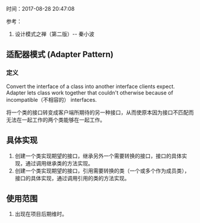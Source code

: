 时间：2017-08-28 20:47:08 

参考： 

1. 设计模式之禅（第二版）-- 秦小波 

##  适配器模式 (Adapter Pattern)   

### 定义   

Convert the interface of a class into another interface clients expect. Adapter lets class work together that couldn't otherwise because of incompatible（不相容的） interfaces. 

将一个类的接口转变成客户端所期待的另一种接口，从而使原本因为接口不匹配而无法在一起工作的两个类能够在一起工作。

## 具体实现   

1. 创建一个类实现期望的接口，继承另外一个需要转换的接口，接口的具体实现，通过调用继承类的方法实现。  
2. 创建一个类实现期望的接口，引用需要转换的类（一个或多个作为成员类），接口的具体实现，通过调用引用的类的方法实现。  

##  使用范围

1. 出现在项目后期维时。